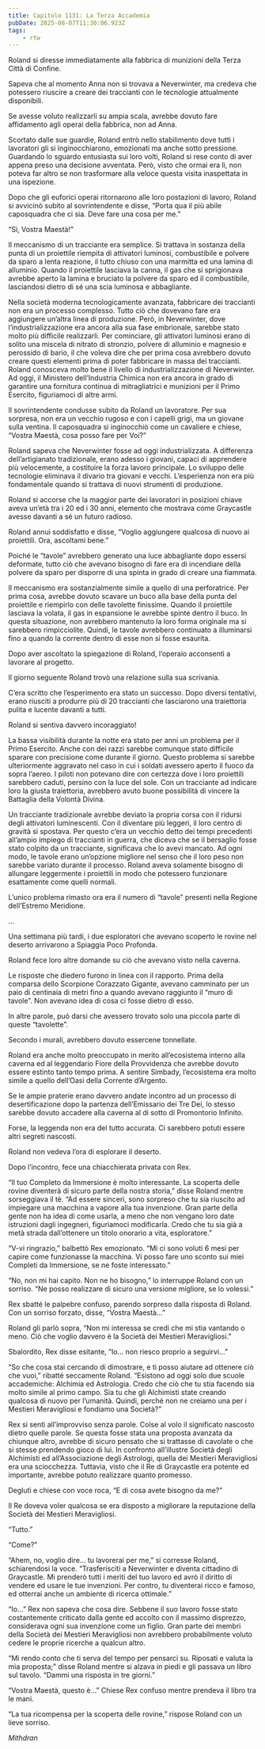 ```yaml
---
title: Capitolo 1131: La Terza Accademia
pubDate: 2025-08-07T11:30:06.923Z
tags:
    - rtw
---
```













Roland si diresse immediatamente alla fabbrica di munizioni della Terza Città di Confine.






Sapeva che al momento Anna non si trovava a Neverwinter, ma credeva che potessero riuscire a creare dei traccianti con le tecnologie attualmente disponibili.






Se avesse voluto realizzarli su ampia scala, avrebbe dovuto fare affidamento agli operai della fabbrica, non ad Anna.






Scortato dalle sue guardie, Roland entrò nello stabilimento dove tutti i lavoratori gli si inginocchiarono, emozionati ma anche sotto pressione. Guardando lo sguardo entusiasta sui loro volti, Roland si rese conto di aver appena preso una decisione avventata. Però, visto che ormai era lì, non poteva far altro se non trasformare alla veloce questa visita inaspettata in una ispezione.






Dopo che gli euforici operai ritornarono alle loro postazioni di lavoro, Roland si avvicinò subito al sovrintendente e disse, “Porta qua il più abile caposquadra che ci sia. Deve fare una cosa per me.”






“Sì, Vostra Maestà!”






Il meccanismo di un tracciante era semplice. Si trattava in sostanza della punta di un proiettile riempita di attivatori luminosi, combustibile e polvere da sparo a lenta reazione, il tutto chiuso con una marmitta ed una lamina di alluminio. Quando il proiettile lasciava la canna, il gas che si sprigionava avrebbe aperto la lamina e bruciato la polvere da sparo ed il combustibile, lasciandosi dietro di sé una scia luminosa e abbagliante.






Nella società moderna tecnologicamente avanzata, fabbricare dei traccianti non era un processo complesso. Tutto ciò che dovevano fare era aggiungere un’altra linea di produzione. Però, in Neverwinter, dove l’industrializzazione era ancora alla sua fase embrionale, sarebbe stato molto più difficile realizzarli. Per cominciare, gli attivatori luminosi erano di solito una miscela di nitrato di stronzio, polvere di alluminio e magnesio e perossido di bario, il che voleva dire che per prima cosa avrebbero dovuto creare questi elementi prima di poter fabbricare in massa dei traccianti. Roland conosceva molto bene il livello di industrializzazione di Neverwinter. Ad oggi, il Ministero dell’Industria Chimica non era ancora in grado di garantire una fornitura continua di mitragliatrici e munizioni per il Primo Esercito, figuriamoci di altre armi.






Il sovrintendente condusse subito da Roland un lavoratore. Per sua sorpresa, non era un vecchio rugoso e con i capelli grigi, ma un giovane sulla ventina. Il caposquadra si inginocchiò come un cavaliere e chiese, “Vostra Maestà, cosa posso fare per Voi?”






Roland sapeva che Neverwinter fosse ad oggi industrializzata. A differenza dell’artigianato tradizionale, erano adesso i giovani, capaci di apprendere più velocemente, a costituire la forza lavoro principale. Lo sviluppo delle tecnologie eliminava il divario tra giovani e vecchi. L’esperienza non era più fondamentale quando si trattava di nuovi strumenti di produzione.






Roland si accorse che la maggior parte dei lavoratori in posizioni chiave aveva un’età tra i 20 ed i 30 anni, elemento che mostrava come Graycastle avesse davanti a sé un futuro radioso.






Roland annuì soddisfatto e disse, “Voglio aggiungere qualcosa di nuovo ai proiettili. Ora, ascoltami bene.”






Poiché le “tavole” avrebbero generato una luce abbagliante dopo essersi deformate, tutto ciò che avevano bisogno di fare era di incendiare della polvere da sparo per disporre di una spinta in grado di creare una fiammata.






Il meccanismo era sostanzialmente simile a quello di una perforatrice. Per prima cosa, avrebbe dovuto scavare un buco alla base della punta del proiettile e riempirlo con delle tavolette finissime. Quando il proiettile lasciava la volata, il gas in espansione le avrebbe spinte dentro il buco. In questa situazione, non avrebbero mantenuto la loro forma originale ma si sarebbero rimpicciolite. Quindi, le tavole avrebbero continuato a illuminarsi fino a quando la corrente dentro di esse non si fosse esaurita.






Dopo aver ascoltato la spiegazione di Roland, l’operaio acconsentì a lavorare al progetto.






Il giorno seguente Roland trovò una relazione sulla sua scrivania.






C’era scritto che l’esperimento era stato un successo. Dopo diversi tentativi, erano riusciti a produrre più di 20 traccianti che lasciarono una traiettoria pulita e lucente davanti a tutti.






Roland si sentiva davvero incoraggiato!






La bassa visibilità durante la notte era stato per anni un problema per il Primo Esercito. Anche con dei razzi sarebbe comunque stato difficile sparare con precisione come durante il giorno. Questo problema si sarebbe ulteriormente aggravato nel caso in cui i soldati avessero aperto il fuoco da sopra l’aereo. I piloti non potevano dire con certezza dove i loro proiettili sarebbero caduti, persino con la luce del sole. Con un tracciante ad indicare loro la giusta traiettoria, avrebbero avuto buone possibilità di vincere la Battaglia della Volontà Divina.






Un tracciante tradizionale avrebbe deviato la propria corsa con il ridursi degli attivatori luminescenti. Con il diventare più leggeri, il loro centro di gravità si spostava. Per questo c’era un vecchio detto dei tempi precedenti all’ampio impiego di traccianti in guerra, che diceva che se il bersaglio fosse stato colpito da un tracciante, significava che lo avevi mancato. Ad ogni modo, le tavole erano un’opzione migliore nel senso che il loro peso non sarebbe variato durante il processo. Roland aveva solamente bisogno di allungare leggermente i proiettili in modo che potessero funzionare esattamente come quelli normali.






L’unico problema rimasto ora era il numero di “tavole” presenti nella Regione dell’Estremo Meridione.






…






Una settimana più tardi, i due esploratori che avevano scoperto le rovine nel deserto arrivarono a Spiaggia Poco Profonda.






Roland fece loro altre domande su ciò che avevano visto nella caverna.






Le risposte che diedero furono in linea con il rapporto. Prima della comparsa dello Scorpione Corazzato Gigante, avevano camminato per un paio di centinaia di metri fino a quando avevano raggiunto il “muro di tavole”. Non avevano idea di cosa ci fosse dietro di esso.






In altre parole, può darsi che avessero trovato solo una piccola parte di queste “tavolette”.






Secondo i murali, avrebbero dovuto essercene tonnellate.






Roland era anche molto preoccupato in merito all’ecosistema interno alla caverna ed al leggendario Fiore della Provvidenza che avrebbe dovuto essere estinto tanto tempo prima. A sentire Simbady, l’ecosistema era molto simile a quello dell’Oasi della Corrente d’Argento.






Se le ampie praterie erano davvero andate incontro ad un processo di desertificazione dopo la partenza dell’Emissario dei Tre Dei, lo stesso sarebbe dovuto accadere alla caverna al di sotto di Promontorio Infinito.






Forse, la leggenda non era del tutto accurata. Ci sarebbero potuti essere altri segreti nascosti.






Roland non vedeva l’ora di esplorare il deserto.






Dopo l’incontro, fece una chiacchierata privata con Rex.






“Il tuo Completo da Immersione è molto interessante. La scoperta delle rovine diventerà di sicuro parte della nostra storia,” disse Roland mentre sorseggiava il tè. “Ad essere sinceri, sono sorpreso che tu sia riuscito ad impiegare una macchina a vapore alla tua invenzione. Gran parte della gente non ha idea di come usarla, a meno che non vengano loro date istruzioni dagli ingegneri, figuriamoci modificarla. Credo che tu sia già a metà strada dall’ottenere un titolo onorario a vita, esploratore.”






“V-vi ringrazio,” balbettò Rex emozionato. “Mi ci sono voluti 6 mesi per capire come funzionasse la macchina. Vi posso fare uno sconto sui miei Completi da Immersione, se ne foste interessato.”






“No, non mi hai capito. Non ne ho bisogno,” lo interruppe Roland con un sorriso. “Ne posso realizzare di sicuro una versione migliore, se lo volessi.”






Rex sbatté le palpebre confuso, parendo sorpreso dalla risposta di Roland. Con un sorriso forzato, disse, “Vostra Maestà…”






Roland gli parlò sopra, “Non mi interessa se credi che mi stia vantando o meno. Ciò che voglio davvero è la Società dei Mestieri Meravigliosi.”






Sbalordito, Rex disse esitante, “Io… non riesco proprio a seguirvi…”






“So che cosa stai cercando di dimostrare, e ti posso aiutare ad ottenere ciò che vuoi,” ribatté seccamente Roland. “Esistono ad oggi solo due scuole accademiche: Alchimia ed Astrologia. Credo che ciò che tu stia facendo sia molto simile al primo campo. Sia tu che gli Alchimisti state creando qualcosa di nuovo per l’umanità. Quindi, perché non ne creiamo una per i Mestieri Meravigliosi e fondiamo una Società?”






Rex si sentì all’improvviso senza parole. Colse al volo il significato nascosto dietro quelle parole. Se questa fosse stata una proposta avanzata da chiunque altro, avrebbe di sicuro pensato che si trattasse di cavolate o che si stesse prendendo gioco di lui. In confronto all’illustre Società degli Alchimisti ed all’Associazione degli Astrologi, quella dei Mestieri Meravigliosi era una sciocchezza. Tuttavia, visto che il Re di Graycastle era potente ed importante, avrebbe potuto realizzare quanto promesso.






Deglutì e chiese con voce roca, “E di cosa avete bisogno da me?”






Il Re doveva voler qualcosa se era disposto a migliorare la reputazione della Società dei Mestieri Meravigliosi.






“Tutto.”






“Come?”






“Ahem, no, voglio dire… tu lavorerai per me,” si corresse Roland, schiarendosi la voce. “Trasferisciti a Neverwinter e diventa cittadino di Graycastle. Mi prenderò tutti i meriti del tuo lavoro ed avrò il diritto di vendere ed usare le tue invenzioni. Per contro, tu diventerai ricco e famoso, ed otterrai anche un ambiente di ricerca ottimale.”






“Io…” Rex non sapeva che cosa dire. Sebbene il suo lavoro fosse stato costantemente criticato dalla gente ed accolto con il massimo disprezzo, considerava ogni sua invenzione come un figlio. Gran parte dei membri della Società dei Mestieri Meravigliosi non avrebbero probabilmente voluto cedere le proprie ricerche a qualcun altro.






“Mi rendo conto che ti serva del tempo per pensarci su. Riposati e valuta la mia proposta;” disse Roland mentre si alzava in piedi e gli passava un libro sul tavolo. “Dammi una risposta in tre giorni.”






“Vostra Maestà, questo è…” Chiese Rex confuso mentre prendeva il libro tra le mani.






“La tua ricompensa per la scoperta delle rovine,” rispose Roland con un lieve sorriso.






<em>Mithdran</em>


                                


                                



